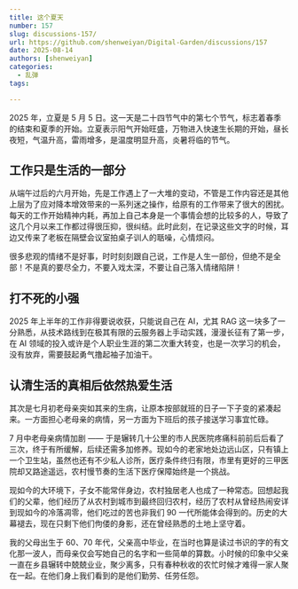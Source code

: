 ```yaml
---
title: 这个夏天
number: 157
slug: discussions-157/
url: https://github.com/shenweiyan/Digital-Garden/discussions/157
date: 2025-08-14
authors: [shenweiyan]
categories: 
  - 乱弹
tags: 

---
```


2025 年，立夏是 5 月 5 日。这一天是二十四节气中的第七个节气，标志着春季的结束和夏季的开始。立夏表示阳气开始旺盛，万物进入快速生长期的开始，昼长夜短，气温升高，雷雨增多，是温度明显升高，炎暑将临的节气。

<!-- more -->

## 工作只是生活的一部分

从端午过后的六月开始，先是工作遇上了一大堆的变动，不管是工作内容还是其他上层为了应对降本增效带来的一系列迷之操作，给原有的工作带来了很大的困扰。每天的工作开始精神内耗，再加上自己本身是一个事情会想的比较多的人，导致了这几个月以来工作都过得很压抑，很纠结。此时此刻，在记录这些文字的时候，耳边又传来了老板在隔壁会议室拍桌子训人的聒噪，心情烦闷。

很多悲观的情绪不是好事，时时刻刻跟自己说，工作是人生一部份，但绝不是全部！不是真的要尽全力，不要入戏太深，不要让自己落入情绪陷阱！

## 打不死的小强

2025 年上半年的工作非得要说收获，只能说自己在 AI，尤其 RAG 这一块多了一分熟悉，从技术路线到在极其有限的云服务器上手动实践，漫漫长征有了第一步，在 AI 领域的投入或许是个人职业生涯的第二次重大转变，也是一次学习的机会，没有放弃，需要鼓起勇气撸起袖子加油干。

## 认清生活的真相后依然热爱生活

其次是七月初老母亲突如其来的生病，让原本按部就班的日子一下子变的紧凑起来。一方面担心老母亲的病情，另一方面为下班后的孩子接送学习事宜忙碌。

7 月中老母亲病情加剧 —— 于是辗转几十公里的市人民医院疼痛科前前后后看了三次，终于有所缓解，后续还需多加修养。现如今的老家地处边远山区，只有镇上一个卫生站，虽然也还有不少私人诊所，医疗条件终归有限，市里有更好的三甲医院却又路途遥远，农村慢节奏的生活下医疗保障始终是一个挑战。

现如今的大环境下，子女不能常伴身边，农村独居老人也成了一种常态。回想起我们的父辈，他们经历了从农村到城市到最终回归农村，经历了农村从曾经热闹安详到现如今的冷落凋零，他们吃过的苦也非我们 90 一代所能体会得到的。历史的大幕褪去，现在只剩下他们佝偻的身影，还在曾经熟悉的土地上坚守着。

我的父母出生于 60、70 年代，父亲高中毕业，在当时也算是读过书识的字的有文化那一波人，而母亲仅会写她自己的名字和一些简单的算数。小时候的印象中父亲一直在乡县辗转中兢兢业业，聚少离多，只有春种秋收的农忙时候才难得一家人聚在一起。在他们身上我们看到的是他们勤劳、任劳任怨。

<script src="https://giscus.app/client.js"
	data-repo="shenweiyan/Digital-Garden"
	data-repo-id="R_kgDOKgxWlg"
	data-mapping="number"
	data-term="157"
	data-reactions-enabled="1"
	data-emit-metadata="0"
	data-input-position="bottom"
	data-theme="light"
	data-lang="zh-CN"
	crossorigin="anonymous"
	async>
</script>

